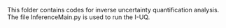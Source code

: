 This folder contains codes for inverse uncertainty quantification analysis. The file InferenceMain.py is used to run the I-UQ.
